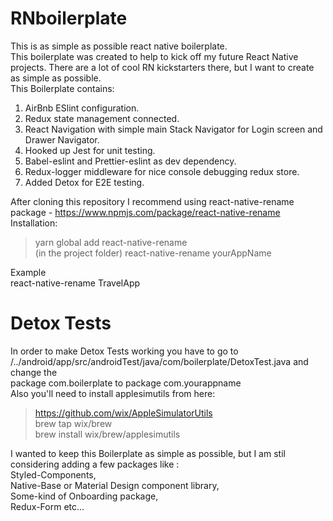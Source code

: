 # RNboilerplate

This is as simple as possible react native boilerplate.<br>
This boilerplate was created to help to kick off my future React Native projects. There are a lot of cool RN kickstarters there, but I want to create as simple as possible.<br>
This Boilerplate contains:<br>

1.  AirBnb ESlint configuration. <br>
2.  Redux state management connected. <br>
3.  React Navigation with simple main Stack Navigator for Login screen and Drawer Navigator.<br>
4.  Hooked up Jest for unit testing.<br>
5.  Babel-eslint and Prettier-eslint as dev dependency. <br>
6.  Redux-logger middleware for nice console debugging redux store. <br>
7.  Added Detox for E2E testing.<br>

After cloning this repository I recommend using react-native-rename package - https://www.npmjs.com/package/react-native-rename <br>
Installation:<br>

> yarn global add react-native-rename<br>
> (in the project folder) react-native-rename yourAppName<br>

Example<br>
react-native-rename TravelApp<br>

# Detox Tests

In order to make Detox Tests working you have to go to <br>
/../android/app/src/androidTest/java/com/boilerplate/DetoxTest.java and change the<br>
package com.boilerplate to package com.yourappname<br>
Also you'll need to install applesimutils from here:<br>

> https://github.com/wix/AppleSimulatorUtils<br>
> brew tap wix/brew<br>
> brew install wix/brew/applesimutils<br>

I wanted to keep this Boilerplate as simple as possible, but I am stil considering adding a few packages like :<br>
Styled-Components,<br>
Native-Base or Material Design component library,<br>
Some-kind of Onboarding package,<br>
Redux-Form etc...<br>

